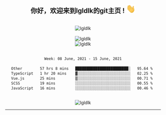 <div align="center">
<h2> 你好，欢迎来到lgldlk的git主页 ! <img src="https://github.com/lgldlk/lgldlk/blob/main/gifs/Hi.gif" width="30px"></h2>
</div>

<div align="center">
 </br>
 <img src="http://aiitapp.cn:8091/?color=rgba(37,144,118,1)&shadowColor=rgba(12,16,20,1)&fontSize=120&&shadowOffsetX=9&shadowOffsetY=11" height="26px" alt="lgldlk" />
 </br>

   </br>
 <img src="https://github-readme-stats.vercel.app/api?username=lgldlk&show_icons=true&theme=gotham&locale=cn" alt="lgldlk" />
 

</br>

<img  src="http://github-readme-stats.vercel.app/api/top-langs/?username=lgldlk&show_icons=true&theme=gotham&locale=cn&layout=compact" alt="lgldlk"/>  
</br>
</br>

<!--START_SECTION:waka-->
```text
Week: 08 June, 2021 - 15 June, 2021

Other        57 hrs 8 mins   ████████████████████████░   95.64 % 
TypeScript   1 hr 20 mins    ▓░░░░░░░░░░░░░░░░░░░░░░░░   02.25 % 
Vue.js       25 mins         ▒░░░░░░░░░░░░░░░░░░░░░░░░   00.71 % 
SCSS         19 mins         ░░░░░░░░░░░░░░░░░░░░░░░░░   00.55 % 
JavaScript   16 mins         ░░░░░░░░░░░░░░░░░░░░░░░░░   00.46 % 
```
<!--END_SECTION:waka-->

 </br>
  <img src="https://visitor-badge.glitch.me/badge?page_id=lgldlk" alt="lgldlk" />

---

 

